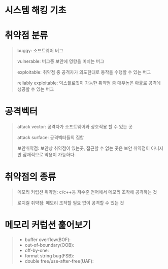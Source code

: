 시스템 해킹 기초
===

# 취약점 분류

> buggy: 소프트웨어 버그
>
> vulnerable: 버그중 보안에 영향을 미치는 버그
>
> exploitable: 취약점 중 공격자가 의도한대로 동작을 수행할 수 있는 버그
>
> reliably exploitable: 익스플로잇이 가능한 취약점 중 매우높은 확률로 공격에 성공할 수 있는 버그

# 공격벡터

> attack vector: 공격자가 소프트웨어와 상호작용 할 수 있는 곳
>
> attack surface: 공격벡터들의 집합
>
> 보안취약점: 보안상 취약점이 있는곳, 접근할 수 없는 곳은 보안 취약점이 아니지만 잠재적으로 악용이 가능하다.

# 취약점의 종류

> 메모리 커럽션 취약점: c/c++등 저수준 언어에서 메모리 조작해 공격하는 것
>
> 로지컬 취약점: 메모리 조작할 필요 없이 공격할 수 있는 것

# 메모리 커럽션  훑어보기

> - buffer overflow(BOF):  
> - out-of-boundary(OOB):
> - off-by-one: 
> - format string bug(FSB):
> - double free/use-after-free(UAF):